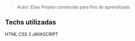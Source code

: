 

> Autor: Elias 
Projeto construido para fins de aprendizado

## Techs utilizadas
HTML 
CSS 3
JAVASCRIPT
